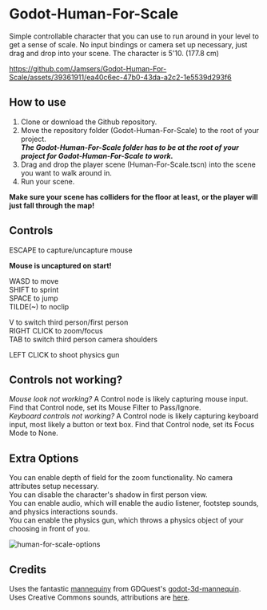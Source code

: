 # Godot-Human-For-Scale
Simple controllable character that you can use to run around in your level to get a sense of scale. No input bindings or camera set up necessary, just drag and drop into your scene. The character is 5'10. (177.8 cm)

https://github.com/Jamsers/Godot-Human-For-Scale/assets/39361911/ea40c6ec-47b0-43da-a2c2-1e5539d293f6

## How to use
1. Clone or download the Github repository.  
2. Move the repository folder (Godot-Human-For-Scale) to the root of your project.  
    ***The Godot-Human-For-Scale folder has to be at the root of your project for Godot-Human-For-Scale to work.***  
4. Drag and drop the player scene (Human-For-Scale.tscn) into the scene you want to walk around in.  
5. Run your scene.  

**Make sure your scene has colliders for the floor at least, or the player will just fall through the map!**

## Controls
ESCAPE to capture/uncapture mouse  

**Mouse is uncaptured on start!**  

WASD to move  
SHIFT to sprint  
SPACE to jump  
TILDE(~) to noclip  

V to switch third person/first person  
RIGHT CLICK to zoom/focus  
TAB to switch third person camera shoulders  

LEFT CLICK to shoot physics gun  

## Controls not working?

*Mouse look not working?* A Control node is likely capturing mouse input. Find that Control node, set its Mouse Filter to Pass/Ignore.  
*Keyboard controls not working?* A Control node is likely capturing keyboard input, most likely a button or text box. Find that Control node, set its Focus Mode to None.

## Extra Options

You can enable depth of field for the zoom functionality. No camera attributes setup necessary.  
You can disable the character's shadow in first person view.  
You can enable audio, which will enable the audio listener, footstep sounds, and physics interactions sounds.  
You can enable the physics gun, which throws a physics object of your choosing in front of you.

![human-for-scale-options](https://github.com/Jamsers/Godot-Human-For-Scale/assets/39361911/80a466c6-9890-41cf-8303-5225a2106b78)

## Credits

Uses the fantastic [mannequiny](https://github.com/GDQuest/godot-3d-mannequin/tree/master/godot/assets/3d/mannequiny) from GDQuest's [godot-3d-mannequin](https://github.com/GDQuest/godot-3d-mannequin).  
Uses Creative Commons sounds, attributions are [here](https://github.com/Jamsers/Godot-Human-For-Scale/blob/main/Assets/Audio/ATTRIBUTION).
